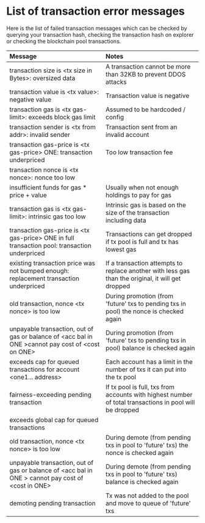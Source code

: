 # List of transaction error messages

Here is the list of failed transaction messages which can be checked by querying your transaction hash, checking the transaction hash on explorer or checking the blockchain pool transactions.

| **Message** | **Notes** |
| :--- | :--- |
| transaction size is &lt;tx size in Bytes&gt;: oversized data | A transaction cannot be more than 32KB to prevent DDOS attacks |
| transaction value is &lt;tx value&gt;: negative value | Transaction value is negative  |
| transaction gas is &lt;tx gas-limit&gt;: exceeds block gas limit | Assumed to be hardcoded / config |
| transaction sender is &lt;tx from addr&gt;: invalid sender | Transaction sent from an invalid account |
| transaction gas-price is &lt;tx gas-price&gt; ONE: transaction underpriced | Too low transaction fee |
| transaction nonce is &lt;tx nonce&gt;: nonce too low |  |
| insufficient funds for gas \* price + value | Usually when not enough holdings to pay for gas |
| transaction gas is &lt;tx gas-limit&gt;: intrinsic gas too low | Intrinsic gas is based on the size of the transaction including data |
| transaction gas-price is &lt;tx gas-price&gt; ONE in full transaction pool: transaction underpriced | Transactions can get dropped if tx pool is full and tx has lowest gas |
| existing transaction price was not bumped enough: replacement transaction underpriced | If a transaction attempts to replace another with less gas than the original, it will get dropped |
| old transaction, nonce &lt;tx nonce&gt; is too low | During promotion \(from 'future' txs to pending txs in pool\) the nonce is checked again |
| unpayable transaction, out of gas or balance of &lt;acc bal in ONE &gt;cannot pay cost of &lt;cost on ONE&gt; | During promotion \(from 'future' txs to pending txs in pool\) balance is checked again |
| exceeds cap for queued transactions for account &lt;one1... address&gt; | Each account has a limit in the number of txs it can put into the tx pool |
| fairness-exceeding pending transaction | If tx pool is full, txs from accounts with highest number of total transactions in pool will be dropped |
| exceeds global cap for queued transactions |  |
| old transaction, nonce &lt;tx nonce&gt; is too low | During demote \(from pending txs in pool to 'future' txs\) the nonce is checked again |
| unpayable transaction, out of gas or balance of &lt;acc bal in ONE &gt; cannot pay cost of &lt;cost in ONE&gt; | During demote \(from pending txs in pool to 'future' txs\) balance is checked again |
| demoting pending transaction | Tx was not added to the pool and move to queue of 'future' txs |

